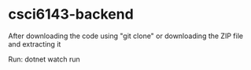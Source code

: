 # csci6143-backend

After downloading the code using "git clone" or downloading the ZIP file and extracting it

Run:
dotnet watch run

